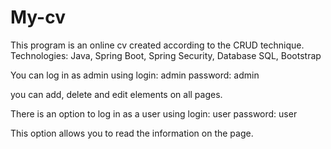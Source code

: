 # My-cv
This program is an online cv created according to the CRUD technique.
Technologies: Java, Spring Boot, Spring Security, Database SQL, Bootstrap

You can log in as admin using
login: admin
password: admin

you can add, delete and edit elements on all pages.

There is an option to log in as a user using
login: user
password: user

This option allows you to read the information on the page.


